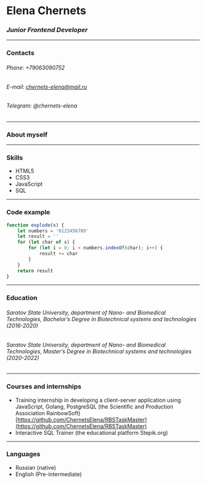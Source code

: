 ﻿# Elena Chernets
### *Junior Frontend Developer*
---
### Contacts
###### Phone: +79063090752 
###### E-mail: chernets-elena@mail.ru
###### Telegram: @chernets-elena

---
### About myself
---
### Skills
- HTML5
- CSS3
- JavaScript
- SQL
---
### Code example
```javascript
function explode(s) {
    let numbers = '0123456789'
    let result = ''
    for (let char of s) {
        for (let i = 0; i < numbers.indexOf(char); i++) {
            result += char
        }
    }
    return result
}
```
---
### Education
###### Saratov State University, department of Nano- and Biomedical Technologies, Bachelor’s Degree in Biotechnical systems and technologies (2016-2020)

###### Saratov State University, department of Nano- and Biomedical Technologies, Master’s Degree in Biotechnical systems and technologies (2020-2022)
---

### Courses and internships
- Training internship in developing a client-server application using JavaScript, Golang, PostgreSQL (the Scientific and Production Association RainbowSoft) [https://github.com/ChernetsElena/RBSTaskMaster](https://github.com/ChernetsElena/RBSTaskMaster)
- Interactive SQL Trainer (the educational platform Stepik.org)
---

### Languages 
- Russian (native)
- English (Pre-intermediate)